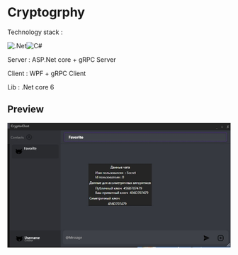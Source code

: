 # Cryptogrphy

Technology stack :

![.Net](https://img.shields.io/badge/.NET-5C2D91?style=for-the-badge&logo=.net&logoColor=informational)![C#](https://img.shields.io/badge/c%23-%23239120.svg?style=for-the-badge&logo=c-sharp&logoColor=blue)

Server : ASP.Net core + gRPC Server

Client : WPF + gRPC Client

Lib : .Net core 6

## Preview
![](preview.jpg)
